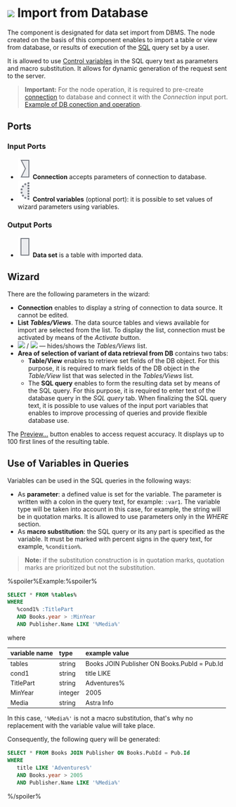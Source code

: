 # ![ ](../../images/icons/data-sources/db-database-import_default.svg) Import from Database

The component is designated for data set import from DBMS. The node created on the basis of this component enables to import a table or view from database, or results of execution of the [SQL](https://wiki.loginom.ru/articles/sql.html) query set by a user.

It is allowed to use [Control variables](../../scenario/variables/control-variables.md) in the SQL query text as parameters and macro substitution. It allows for dynamic generation of the request sent to the server. 

> **Important:** For the node operation, it is required to pre-create [connection](../connections/README.md) to database and connect it with the *Connection* input port. [Example of DB conection and operation](../../quick-start/database.md).

## Ports

### Input Ports

* ![ ](../../images/icons/app/node/ports/inputs/link_inactive.svg) **Connection** accepts parameters of connection to database.
* ![ ](../../images/icons/app/node/ports/inputs-optional/variable_inactive.svg) **Control variables** (optional port): it is possible to set values of wizard parameters using variables.

### Output Ports

* ![ ](../../images/icons/app/node/ports/inputs/table_inactive.svg) **Data set** is a table with imported data.

## Wizard

There are the following parameters in the wizard:

* **Connection** enables to display a string of connection to data source. It cannot be edited.
* **List *Tables/Views***. The data source tables and views available for import are selected from the list. To display the list, connection must be activated by means of the *Activate* button.
* ![ ](../../images/extjs-theme/splitter/mini-left.svg) / ![ ](../../images/extjs-theme/splitter/mini-right.svg) — hides/shows the *Tables/Views* list.
* **Area of selection of variant of data retrieval from DB** contains two tabs:
   * **Table/View** enables to retrieve set fields of the DB object. For this purpose, it is required to mark fields of the DB object in the *Table/View* list that was selected in the *Tables/Views* list.
   * The **SQL query** enables to form the resulting data set by means of the SQL query. For this purpose, it is required to enter text of the database query in the *SQL query* tab. When finalizing the SQL query text, it is possible to use values of the input port variables that enables to improve processing of queries and provide flexible database use.

The [Preview…](../../visualization/preview/preview.md) button enables to access request accuracy. It displays up to 100 first lines of the resulting table.

## Use of Variables in Queries

Variables can be used in the SQL queries in the following ways:

* As **parameter**: a defined value is set for the variable. The parameter is written with a colon in the query text, for example: `:var1`. The variable type will be taken into account in this case, for example, the string will be in quotation marks.  It is allowed to use parameters only in the *WHERE* section.
* As **macro substitution**: the SQL query or its any part is specified as the variable. It must be marked with percent signs in the query text, for example, `%condition%`.

> **Note:** if the substitution construction is in quotation marks, quotation marks are prioritized but not the substitution.

%spoiler%Example:%spoiler%

```sql
SELECT * FROM %tables%
WHERE
   %cond1% :TitlePart
   AND Books.year > :MinYear
   AND Publisher.Name LIKE '%Media%'
```

where 

| variable name | type | example value |
|:---|:---|:---|
| tables | string | Books JOIN Publisher ON Books.PubId = Pub.Id |
| cond1 | string | title LIKE |
| TitlePart | string | Adventures% |
| MinYear | integer | 2005 |
| Media | string | Astra Info |

In this case, `'%Media%'` is not a macro substitution, that's why no replacement with the variable value will take place.

Consequently, the following query will be generated:

```sql
SELECT * FROM Books JOIN Publisher ON Books.PubId = Pub.Id
WHERE
   title LIKE 'Adventures%'
   AND Books.year > 2005
   AND Publisher.Name LIKE '%Media%'
```

%/spoiler%
